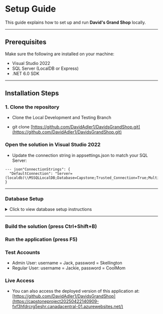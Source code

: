 # Setup Guide

This guide explains how to set up and run **David's Grand Shop** locally.

---

## Prerequisites

Make sure the following are installed on your machine:

- Visual Studio 2022  
- SQL Server (LocalDB or Express)  
- .NET 6.0 SDK  

---

## Installation Steps

### 1. Clone the repository

- Clone the Local Development and Testing Branch

- git clone [https://github.com/DavidAdler1/DavidsGrandShop.git](https://github.com/DavidAdler1/DavidsGrandShop.git)


### Open the solution in Visual Studio 2022
- Update the connection string in appsettings.json to match your SQL Server:

```
--- json"ConnectionStrings": {
  "DefaultConnection": "Server=(localdb)\\MSSQLLocalDB;Database=Capstone;Trusted_Connection=True;MultipleActiveResultSets=true"
}
```

--- 
### Database Setup
<details>
<summary>Click to view database setup instructions</summary>

Create a new database named Capstone in SQL Server
Execute the following SQL scripts to create the required tables:
```
SQL
CREATE TABLE Orders (
    Id INT PRIMARY KEY IDENTITY,
    UserName NVARCHAR(100) NOT NULL,
    OrderDate DATETIME NOT NULL
);

CREATE TABLE OrderItems (
    Id INT PRIMARY KEY IDENTITY,
    OrderId INT FOREIGN KEY REFERENCES Orders(Id),
    ProductId INT NOT NULL,
    Quantity INT NOT NULL,
    Price DECIMAL(18, 2) NOT NULL
);

CREATE TABLE [dbo].[Product] (
    [Id]          INT             NOT NULL,
    [Name]        NVARCHAR (50)   NULL,
    [Price]       DECIMAL (18, 2) NULL,
    [Description] NVARCHAR (500)  NULL,
    [Quantity]    INT             DEFAULT ((0)) NOT NULL,
    PRIMARY KEY CLUSTERED ([Id] ASC)
);

CREATE TABLE [dbo].[RegistrationMain] (
    [Id]           INT            IDENTITY (1, 1) NOT NULL,
    [FirstName]    NVARCHAR (50)  NOT NULL,
    [LastName]     NVARCHAR (50)  NOT NULL,
    [Sex]          NVARCHAR (10)  NULL,
    [Age]          INT            NULL,
    [State]        NVARCHAR (50)  NULL,
    [Email]        NVARCHAR (255) NOT NULL,
    [Username]     NVARCHAR (50)  NOT NULL,
    [PasswordHash] NVARCHAR (255) NOT NULL,
    [isAdmin]      BIT            DEFAULT ((0)) NULL,
    PRIMARY KEY CLUSTERED ([Id] ASC),
    UNIQUE NONCLUSTERED ([Username] ASC)
);
```
```
Add sample users for testing:

sql-- Insert admin user

INSERT INTO [dbo].[RegistrationMain] ([FirstName], [LastName], [Sex], [Age], [State], [Email], [Username], [PasswordHash], [isAdmin])
VALUES ('Admin', 'User', 'Male', 25, 'Arizona', 'davidadler28@gmail.com', 'Jack', 'Skellington', 1);

-- Insert regular user

INSERT INTO [dbo].[RegistrationMain] ([FirstName], [LastName], [Sex], [Age], [State], [Email], [Username], [PasswordHash], [isAdmin])
VALUES ('Regular', 'User', 'Female', 25, 'California', 'Jackie@AoL.com', 'Jackie', 'CoolMom', 0);
```
</details>

---

### Build the solution (press Ctrl+Shift+B)
### Run the application (press F5)

### Test Accounts

- Admin User: username = Jack, password = Skellington
- Regular User: username = Jackie, password = CoolMom

### Live Access
- You can also access the deployed version of this application at:
[https://github.com/DavidAdler1/DavidsGrandShop](https://capstoneproject20250422140909-fxf3hfdrcrg5eshr.canadacentral-01.azurewebsites.net/)
